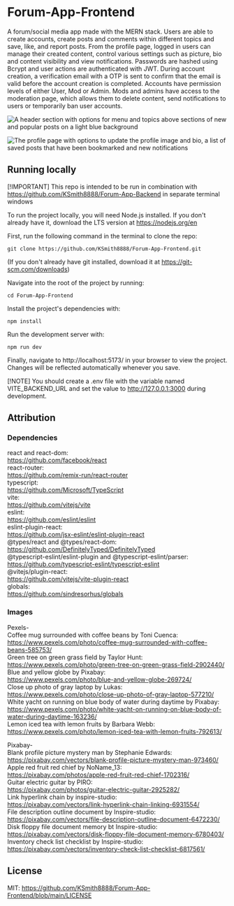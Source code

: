 # Forum-App-Frontend

A forum/social media app made with the MERN stack. Users are able to create accounts, create posts and comments within different topics and save, like, and report posts. From the profile page, logged in users can manage their created content, control various settings such as picture, bio and content visibility and view notifications. Passwords are hashed using Bcrypt and user actions are authenticated with JWT. During account creation, a verification email with a OTP is sent to confirm that the email is valid before the account creation is completed. Accounts have permission levels of either User, Mod or Admin. Mods and admins have access to the moderation page, which allows them to delete content, send notifications to users or temporarily ban user accounts.

![A header section with options for menu and topics above sections of new and popular posts on a light blue background](/public/the-4em-app-screenshot.png)

![The profile page with options to update the profile image and bio, a list of saved posts that have been bookmarked and new notifications](/public/the-4em-app-profile.png)

## Running locally

[!IMPORTANT]
This repo is intended to be run in combination with https://github.com/KSmith8888/Forum-App-Backend in separate terminal windows

To run the project locally, you will need Node.js installed. If you don't already have it, download the LTS version at https://nodejs.org/en

First, run the following command in the terminal to clone the repo:

```
git clone https://github.com/KSmith8888/Forum-App-Frontend.git
```

(If you don't already have git installed, download it at https://git-scm.com/downloads)

Navigate into the root of the project by running:

```
cd Forum-App-Frontend
```

Install the project's dependencies with:

```
npm install
```

Run the development server with:

```
npm run dev
```

Finally, navigate to http://localhost:5173/ in your browser to view the project. Changes will be reflected automatically whenever you save.

[!NOTE]
You should create a .env file with the variable named VITE_BACKEND_URL and set the value to http://127.0.0.1:3000 during development.

## Attribution

### Dependencies

react and react-dom:  
https://github.com/facebook/react  
react-router:  
https://github.com/remix-run/react-router  
typescript:  
https://github.com/Microsoft/TypeScript  
vite:  
https://github.com/vitejs/vite  
eslint:  
https://github.com/eslint/eslint  
eslint-plugin-react:  
https://github.com/jsx-eslint/eslint-plugin-react  
@types/react and @types/react-dom:  
https://github.com/DefinitelyTyped/DefinitelyTyped  
@typescript-eslint/eslint-plugin and @typescript-eslint/parser:  
https://github.com/typescript-eslint/typescript-eslint  
@vitejs/plugin-react:  
https://github.com/vitejs/vite-plugin-react  
globals:  
https://github.com/sindresorhus/globals

### Images

Pexels-  
Coffee mug surrounded with coffee beans by Toni Cuenca:  
https://www.pexels.com/photo/coffee-mug-surrounded-with-coffee-beans-585753/  
Green tree on green grass field by Taylor Hunt:  
https://www.pexels.com/photo/green-tree-on-green-grass-field-2902440/  
Blue and yellow globe by Pixabay:  
https://www.pexels.com/photo/blue-and-yellow-globe-269724/  
Close up photo of gray laptop by Lukas:  
https://www.pexels.com/photo/close-up-photo-of-gray-laptop-577210/  
White yacht on running on blue body of water during daytime by Pixabay:  
https://www.pexels.com/photo/white-yacht-on-running-on-blue-body-of-water-during-daytime-163236/  
Lemon iced tea with lemon fruits by Barbara Webb:  
https://www.pexels.com/photo/lemon-iced-tea-with-lemon-fruits-792613/

Pixabay-  
Blank profile picture mystery man by Stephanie Edwards:  
https://pixabay.com/vectors/blank-profile-picture-mystery-man-973460/  
Apple red fruit red chief by NoName_13:  
https://pixabay.com/photos/apple-red-fruit-red-chief-1702316/  
Guitar electric guitar by PIRO:  
https://pixabay.com/photos/guitar-electric-guitar-2925282/  
Link hyperlink chain by inspire-studio:  
https://pixabay.com/vectors/link-hyperlink-chain-linking-6931554/  
File description outline document by Inspire-studio:  
https://pixabay.com/vectors/file-description-outline-document-6472230/  
Disk floppy file document memory bt Inspire-studio:  
https://pixabay.com/vectors/disk-floppy-file-document-memory-6780403/  
Inventory check list checklist by Inspire-studio:  
https://pixabay.com/vectors/inventory-check-list-checklist-6817561/

## License

MIT: https://github.com/KSmith8888/Forum-App-Frontend/blob/main/LICENSE
